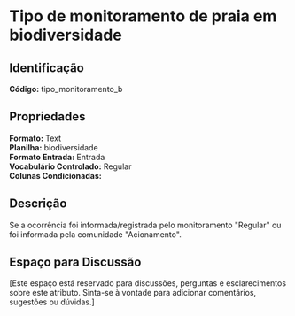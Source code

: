 # Tipo de monitoramento de praia em biodiversidade

## Identificação
**Código:** tipo_monitoramento_b

## Propriedades
**Formato:** Text  
**Planilha:** biodiversidade  
**Formato Entrada:** Entrada  
**Vocabulário Controlado:** Regular  
**Colunas Condicionadas:**   

## Descrição
Se a ocorrência foi informada/registrada pelo monitoramento "Regular" ou foi informada pela comunidade "Acionamento".

## Espaço para Discussão
[Este espaço está reservado para discussões, perguntas e esclarecimentos sobre este atributo. Sinta-se à vontade para adicionar comentários, sugestões ou dúvidas.]
